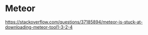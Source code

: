 Meteor
===============

https://stackoverflow.com/questions/37185894/meteor-is-stuck-at-downloading-meteor-tool1-3-2-4
